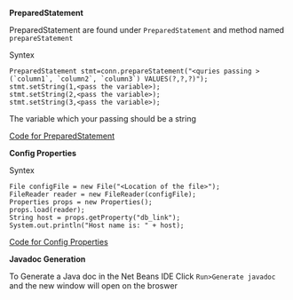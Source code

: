 **PreparedStatement**

  PreparedStatement are found under `PreparedStatement` and method named `prepareStatement`
  
  Syntex
 ```
 PreparedStatement stmt=conn.prepareStatement("<quries passing >(`column1`, `column2`, `column3`) VALUES(?,?,?)");
 stmt.setString(1,<pass the variable>);
 stmt.setString(2,<pass the variable>);
 stmt.setString(3,<pass the variable>);
 ```
 The variable which your passing should be a string 
 
 [Code for PreparedStatement](https://github.com/brigisroy/work/blob/master/17.12.209/PreparedStatementInterface.java)

**Config Properties**

Syntex
```
File configFile = new File("<Location of the file>");
FileReader reader = new FileReader(configFile);
Properties props = new Properties();
props.load(reader);
String host = props.getProperty("db_link");
System.out.println("Host name is: " + host);
```

[Code for Config Properties](https://github.com/brigisroy/work/blob/master/17.12.209/Config_java.java)

**Javadoc Generation**

To Generate a Java doc in the Net Beans IDE 
Click `Run>Generate javadoc` and the new window will open on the broswer 
